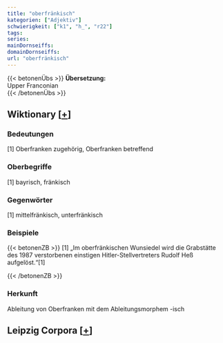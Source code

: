 ```yaml
---
title: "oberfränkisch"
kategorien: ["Adjektiv"]
schwierigkeit: ["k1", "h_", "r22"]
tags:
series:
mainDornseiffs:
domainDornseiffs:
url: "oberfränkisch"
---
```


{{< betonenÜbs >}}
**Übersetzung:**  
Upper Franconian  
{{< /betonenÜbs >}}

## Wiktionary [[+](https://de.wiktionary.org/wiki/oberfränkisch)]

### Bedeutungen
[1] Oberfranken zugehörig, Oberfranken betreffend  

### Oberbegriffe
[1] bayrisch, fränkisch  

### Gegenwörter
[1] mittelfränkisch, unterfränkisch  

### Beispiele
{{< betonenZB >}}
[1] „Im oberfränkischen Wunsiedel wird die Grabstätte des 1987 verstorbenen einstigen Hitler-Stellvertreters Rudolf Heß aufgelöst.“[1]  

{{< /betonenZB >}}
### Herkunft
Ableitung von Oberfranken mit dem Ableitungsmorphem -isch  


## Leipzig Corpora [[+](https://corpora.uni-leipzig.de/en/res?word=oberfränkisch&corpusId=deu_newscrawl-public_2018)]


